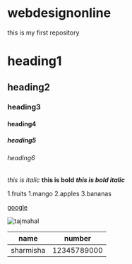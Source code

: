 # webdesignonline
this is my first repository
# heading1
## heading2
### heading3
#### heading4
##### heading5
###### heading6
*this is italic*
**this is bold**
***this is bold italic***

1.fruits
    1.mango
    2.apples
    3.bananas
    
    
[google](https://www.google.com/)

![tajmahal](https://images.theconversation.com/files/228846/original/file-20180723-189310-1ymcybu.jpg?ixlib=rb-1.1.0&q=45&auto=format&w=754&fit=clip)

name | number
-----|-------
sharmisha|12345789000
